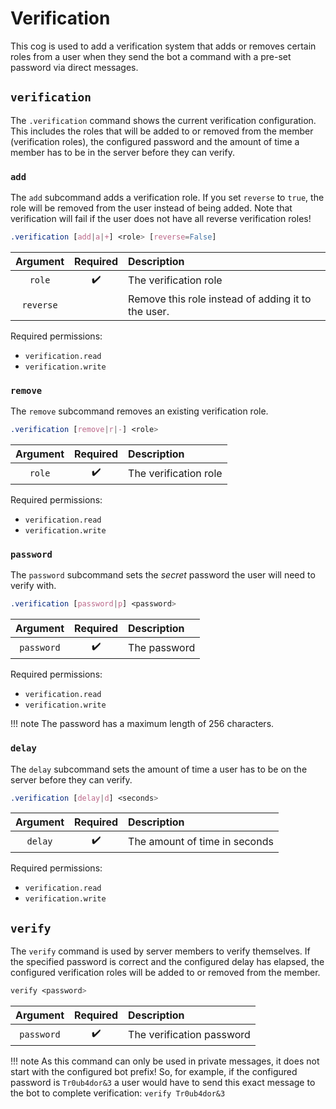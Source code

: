 # Verification

This cog is used to add a verification system that adds or removes certain roles from a user when they send the bot a command with a pre-set password via direct messages.


## `verification`

The `.verification` command shows the current verification configuration. This includes the roles that will be added to or removed from the member (verification roles), the configured password and the amount of time a member has to be in the server before they can verify.


### `add`

The `add` subcommand adds a verification role. If you set `reverse` to `true`, the role will be removed from the user instead of being added. Note that verification will fail if the user does not have all reverse verification roles!

```css
.verification [add|a|+] <role> [reverse=False]
```

Argument|Required|Description
|:------:|:------:|:----------|
`role`|:heavy_check_mark:|The verification role
`reverse`|       |Remove this role instead of adding it to the user.

Required permissions:

- `verification.read`
- `verification.write`


### `remove`

The `remove` subcommand removes an existing verification role.

```css
.verification [remove|r|-] <role>
```

Argument | Required            | Description
|:------:|:------:|:----------|
`role`|:heavy_check_mark:|The verification role

Required permissions:

- `verification.read`
- `verification.write`


### `password`

The `password` subcommand sets the *secret* password the user will need to verify with.

```css
.verification [password|p] <password>
```

Argument|Required|Description
|:------:|:------:|:----------|
`password`|:heavy_check_mark:|The password

Required permissions:

- `verification.read`
- `verification.write`

!!! note
    The password has a maximum length of 256 characters.


### `delay`

The `delay` subcommand sets the amount of time a user has to be on the server before they can verify.

```css
.verification [delay|d] <seconds>
```

Argument|Required|Description
|:------:|:------:|:----------|
`delay`|:heavy_check_mark:|The amount of time in seconds

Required permissions:

- `verification.read`
- `verification.write`


## `verify`

The `verify` command is used by server members to verify themselves. If the specified password is correct and the configured delay has elapsed, the configured verification roles will be added to or removed from the member.

```css
verify <password>
```

Argument|Required|Description
|:------:|:------:|:----------|
`password`|:heavy_check_mark:|The verification password

!!! note
    As this command can only be used in private messages, it does not start with the configured bot prefix! So, for example, if the configured password is `Tr0ub4dor&3` a user would have to send this exact message to the bot to complete verification:
    <!-- markdownlint-disable-next-line MD038 -->
    ```
    verify Tr0ub4dor&3
    ```
